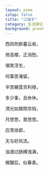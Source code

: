 ```yaml
---
layout: poem
istop: false
title: "江城子"
category: 生活随记
background: green
---
```

西风吹断暮云收，


倚高楼，正消愁。


堪笑浮生，


何事苦淹留。


辛苦蝇营贪利禄，


多少事，且休休。


清光如屑照帘钩，


月悠悠，我悠悠。


应羡徐郎，


天与好风流。


浊酒过肠樽浅满，


微醺后，似春柔。
